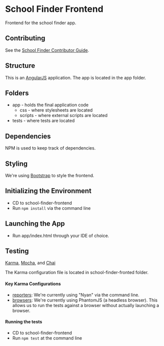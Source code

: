 # School Finder Frontend

 Frontend for the school finder app.

## Contributing
 See the [School Finder Contributor Guide](CONTRIBUTOR_GUIDE.md).

## Structure

 This is an [AngularJS](https://angularjs.org/) application. The app is located in the app folder.

## Folders

 - app - holds the final application code
    - css - where stylesheets are located
    - scripts - where external scripts are located
 - tests - where tests are located

## Dependencies
 NPM is used to keep track of dependencies.

## Styling
 We're using [Bootstrap](http://getbootstrap.com/) to style the frontend.

## Initializing the Environment

 - CD to school-finder-frontend
 - Run `npm install` via the command line

## Launching the App

 - Run app/index.html through your IDE of choice.

## Testing

 [Karma](http://karma-runner.github.io/0.12/index.html), [Mocha](http://mochajs.org/), and [Chai](http://chaijs.com/)

 The Karma configuration file is located in school-finder-fronted folder.

#### Key Karma Configurations

 - [reporters](https://github.com/codeforokc/school-finder/blob/master/school-finder-frontend/karma.conf.js#L30): We're currently using "Nyan" via the command line.
 - [browsers](https://github.com/codeforokc/school-finder/blob/master/school-finder-frontend/karma.conf.js#L58): We're currently using PhantomJS (a headless browser). This allows us to run the tests against a browser without actually launching a browser.

#### Running the tests

 - CD to school-finder-frontend
 - Run `npm test` at the command line
